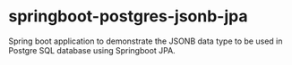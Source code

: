# springboot-postgres-jsonb-jpa
Spring boot application to demonstrate the JSONB data type to be used in Postgre SQL database using Springboot JPA.

